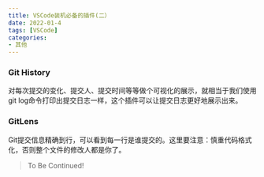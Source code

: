 ```yaml
---
title: VSCode装机必备的插件(二）
date: 2022-01-4
tags: [VSCode]
categories: 
- 其他
---
```


### Git History

对每次提交的变化、提交人、提交时间等等做个可视化的展示，就相当于我们使用git log命令打印出提交日志一样，这个插件可以让提交日志更好地展示出来。

### GitLens

Git提交信息精确到行，可以看到每一行是谁提交的。这里要注意：慎重代码格式化，否则整个文件的修改人都是你了。

> To Be Continued!